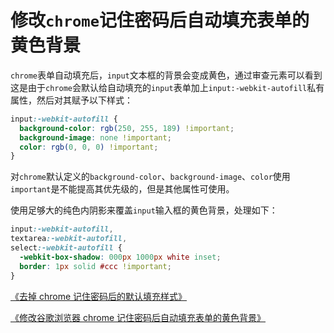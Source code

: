 # 修改`chrome`记住密码后自动填充表单的黄色背景

`chrome`表单自动填充后，`input`文本框的背景会变成黄色，通过审查元素可以看到这是由于`chrome`会默认给自动填充的`input`表单加上`input:-webkit-autofill`私有属性，然后对其赋予以下样式：

```css
input:-webkit-autofill {
  background-color: rgb(250, 255, 189) !important;
  background-image: none !important;
  color: rgb(0, 0, 0) !important;
}
```

对`chrome`默认定义的`background-color`、`background-image`、`color`使用`important`是不能提高其优先级的，但是其他属性可使用。

使用足够大的纯色内阴影来覆盖`input`输入框的黄色背景，处理如下：

```css
input:-webkit-autofill,
textarea:-webkit-autofill,
select:-webkit-autofill {
  -webkit-box-shadow: 000px 1000px white inset;
  border: 1px solid #ccc !important;
}
```

[《去掉 chrome 记住密码后的默认填充样式》](https://blog.csdn.net/zsl_955200/article/details/78276209)

[《修改谷歌浏览器 chrome 记住密码后自动填充表单的黄色背景》](https://blog.csdn.net/M_agician/article/details/73381706)

